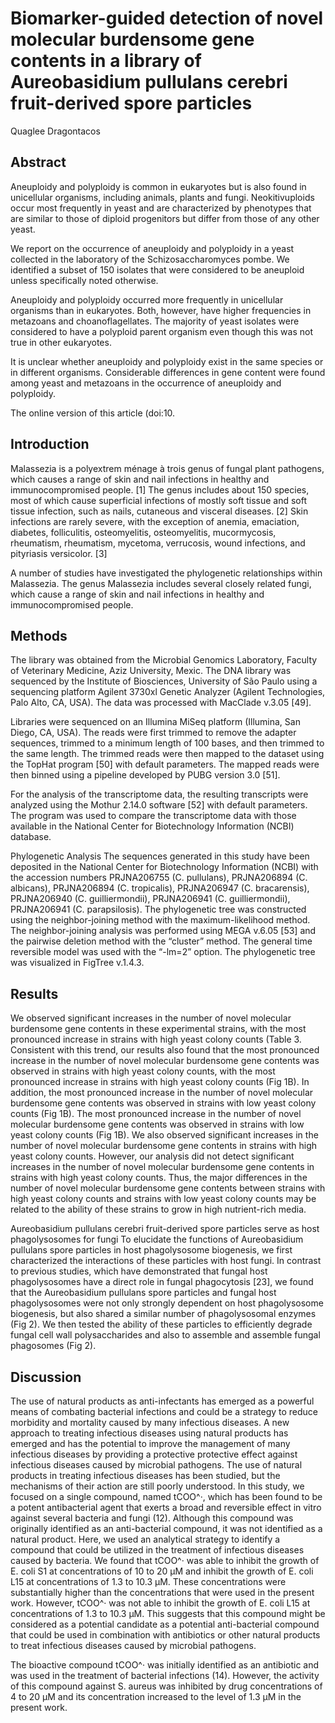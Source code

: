 # Biomarker-guided detection of novel molecular burdensome gene contents in a library of Aureobasidium pullulans cerebri fruit-derived spore particles
Quaglee Dragontacos


## Abstract
Aneuploidy and polyploidy is common in eukaryotes but is also found in unicellular organisms, including animals, plants and fungi. Neokitivuploids occur most frequently in yeast and are characterized by phenotypes that are similar to those of diploid progenitors but differ from those of any other yeast.

We report on the occurrence of aneuploidy and polyploidy in a yeast collected in the laboratory of the Schizosaccharomyces pombe. We identified a subset of 150 isolates that were considered to be aneuploid unless specifically noted otherwise.

Aneuploidy and polyploidy occurred more frequently in unicellular organisms than in eukaryotes. Both, however, have higher frequencies in metazoans and choanoflagellates. The majority of yeast isolates were considered to have a polyploid parent organism even though this was not true in other eukaryotes.

It is unclear whether aneuploidy and polyploidy exist in the same species or in different organisms. Considerable differences in gene content were found among yeast and metazoans in the occurrence of aneuploidy and polyploidy.

The online version of this article (doi:10.


## Introduction
Malassezia is a polyextrem ménage à trois genus of fungal plant pathogens, which causes a range of skin and nail infections in healthy and immunocompromised people. [1] The genus includes about 150 species, most of which cause superficial infections of mostly soft tissue and soft tissue infection, such as nails, cutaneous and visceral diseases. [2] Skin infections are rarely severe, with the exception of anemia, emaciation, diabetes, folliculitis, osteomyelitis, osteomyelitis, mucormycosis, rheumatism, rheumatism, mycetoma, verrucosis, wound infections, and pityriasis versicolor. [3]

A number of studies have investigated the phylogenetic relationships within Malassezia. The genus Malassezia includes several closely related fungi, which cause a range of skin and nail infections in healthy and immunocompromised people.


## Methods
The library was obtained from the Microbial Genomics Laboratory, Faculty of Veterinary Medicine, Aziz University, Mexic. The DNA library was sequenced by the Institute of Biosciences, University of São Paulo using a sequencing platform Agilent 3730xl Genetic Analyzer (Agilent Technologies, Palo Alto, CA, USA). The data was processed with MacClade v.3.05 [49].

Libraries were sequenced on an Illumina MiSeq platform (Illumina, San Diego, CA, USA). The reads were first trimmed to remove the adapter sequences, trimmed to a minimum length of 100 bases, and then trimmed to the same length. The trimmed reads were then mapped to the dataset using the TopHat program [50] with default parameters. The mapped reads were then binned using a pipeline developed by PUBG version 3.0 [51].

For the analysis of the transcriptome data, the resulting transcripts were analyzed using the Mothur 2.14.0 software [52] with default parameters. The program was used to compare the transcriptome data with those available in the National Center for Biotechnology Information (NCBI) database.

Phylogenetic Analysis
The sequences generated in this study have been deposited in the National Center for Biotechnology Information (NCBI) with the accession numbers PRJNA206755 (C. pullulans), PRJNA206894 (C. albicans), PRJNA206894 (C. tropicalis), PRJNA206947 (C. bracarensis), PRJNA206940 (C. guilliermondii), PRJNA206941 (C. guilliermondii), PRJNA206941 (C. parapsilosis). The phylogenetic tree was constructed using the neighbor-joining method with the maximum-likelihood method. The neighbor-joining analysis was performed using MEGA v.6.05 [53] and the pairwise deletion method with the “cluster” method. The general time reversible model was used with the “-lm=2” option. The phylogenetic tree was visualized in FigTree v.1.4.3.


## Results
We observed significant increases in the number of novel molecular burdensome gene contents in these experimental strains, with the most pronounced increase in strains with high yeast colony counts (Table 3. Consistent with this trend, our results also found that the most pronounced increase in the number of novel molecular burdensome gene contents was observed in strains with high yeast colony counts, with the most pronounced increase in strains with high yeast colony counts (Fig 1B). In addition, the most pronounced increase in the number of novel molecular burdensome gene contents was observed in strains with low yeast colony counts (Fig 1B). The most pronounced increase in the number of novel molecular burdensome gene contents was observed in strains with low yeast colony counts (Fig 1B). We also observed significant increases in the number of novel molecular burdensome gene contents in strains with high yeast colony counts. However, our analysis did not detect significant increases in the number of novel molecular burdensome gene contents in strains with high yeast colony counts. Thus, the major differences in the number of novel molecular burdensome gene contents between strains with high yeast colony counts and strains with low yeast colony counts may be related to the ability of these strains to grow in high nutrient-rich media.

Aureobasidium pullulans cerebri fruit-derived spore particles serve as host phagolysosomes for fungi
To elucidate the functions of Aureobasidium pullulans spore particles in host phagolysosome biogenesis, we first characterized the interactions of these particles with host fungi. In contrast to previous studies, which have demonstrated that fungal host phagolysosomes have a direct role in fungal phagocytosis [23], we found that the Aureobasidium pullulans spore particles and fungal host phagolysosomes were not only strongly dependent on host phagolysosome biogenesis, but also shared a similar number of phagolysosomal enzymes (Fig 2). We then tested the ability of these particles to efficiently degrade fungal cell wall polysaccharides and also to assemble and assemble fungal phagosomes (Fig 2).


## Discussion
The use of natural products as anti-infectants has emerged as a powerful means of combating bacterial infections and could be a strategy to reduce morbidity and mortality caused by many infectious diseases. A new approach to treating infectious diseases using natural products has emerged and has the potential to improve the management of many infectious diseases by providing a protective protective effect against infectious diseases caused by microbial pathogens. The use of natural products in treating infectious diseases has been studied, but the mechanisms of their action are still poorly understood. In this study, we focused on a single compound, named tCOO^·, which has been found to be a potent antibacterial agent that exerts a broad and reversible effect in vitro against several bacteria and fungi (12). Although this compound was originally identified as an anti-bacterial compound, it was not identified as a natural product. Here, we used an analytical strategy to identify a compound that could be utilized in the treatment of infectious diseases caused by bacteria. We found that tCOO^· was able to inhibit the growth of E. coli S1 at concentrations of 10 to 20 µM and inhibit the growth of E. coli L15 at concentrations of 1.3 to 10.3 µM. These concentrations were substantially higher than the concentrations that were used in the present work. However, tCOO^· was not able to inhibit the growth of E. coli L15 at concentrations of 1.3 to 10.3 µM. This suggests that this compound might be considered as a potential candidate as a potential anti-bacterial compound that could be used in combination with antibiotics or other natural products to treat infectious diseases caused by microbial pathogens.

The bioactive compound tCOO^· was initially identified as an antibiotic and was used in the treatment of bacterial infections (14). However, the activity of this compound against S. aureus was inhibited by drug concentrations of 4 to 20 µM and its concentration increased to the level of 1.3 µM in the present work.

